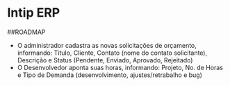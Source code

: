 # Intip ERP 

##ROADMAP
* O administrador cadastra as novas solicitações de orçamento, informando: Titulo, Cliente, Contato (nome do contato solicitante), Descrição e Status (Pendente, Enviado, Aprovado, Rejeitado)
* O Desenvolvedor aponta suas horas, informando: Projeto, No. de Horas e Tipo de Demanda (desenvolvimento, ajustes/retrabalho e bug)


